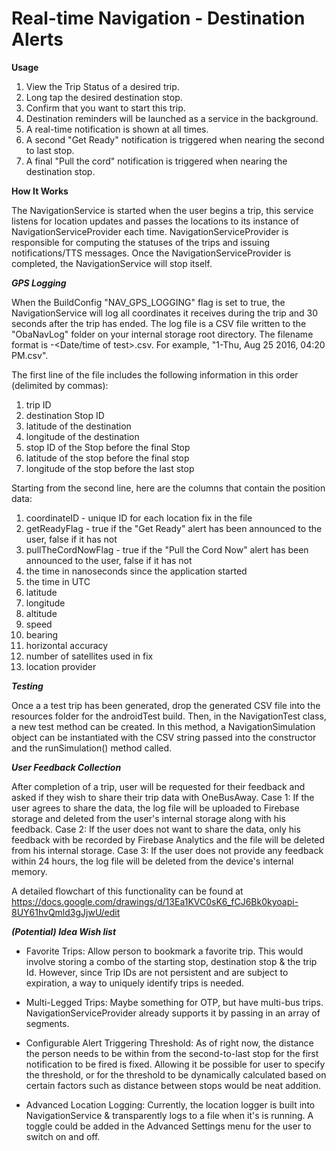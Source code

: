 # Real-time Navigation - Destination Alerts

**Usage**

1. View the Trip Status of a desired trip.
2. Long tap the desired destination stop.
3. Confirm that you want to start this trip.
4. Destination reminders will be launched as a service in the background.
5. A real-time notification is shown at all times.
6. A second "Get Ready" notification is triggered when nearing the second
to last stop.
7. A final "Pull the cord" notification is triggered when nearing the
destination stop.

**How It Works**

The NavigationService is started when the user begins a trip, this service listens
for location updates and passes the locations to its instance of 
NavigationServiceProvider each time. NavigationServiceProvider is responsible
for computing the statuses of the trips and issuing notifications/TTS
messages. Once the NavigationServiceProvider is completed, the NavigationService will stop itself.

***GPS Logging***

When the BuildConfig "NAV_GPS_LOGGING" flag is set to true, the NavigationService
 will log all coordinates it receives during the trip and 30
seconds after the trip has ended. The log file is a CSV file written to
the "ObaNavLog" folder on your internal storage root directory. The filename
format is <TestID>-<Date/time of test>.csv. For example, "1-Thu, Aug 25 2016, 04:20 PM.csv".

The first line of the file includes the following information in this order (delimited by commas): 

1. trip ID
1. destination Stop ID
1. latitude of the destination
1. longitude of the destination
1. stop ID of the Stop before the final Stop
1. latitude of the stop before the final stop
1. longitude of the stop before the last stop

Starting from the second line, here are the columns that contain the position data:

1. coordinateID - unique ID for each location fix in the file
1. getReadyFlag - true if the "Get Ready" alert has been announced to the user, false if it has not
1. pullTheCordNowFlag - true if the "Pull the Cord Now" alert has been announced to the user, false if it has not
1. the time in nanoseconds since the application started
1. the time in UTC
1. latitude
1. longitude
1. altitude
1. speed
1. bearing
1. horizontal accuracy
1. number of satellites used in fix
1. location provider                         

***Testing***

Once a a test trip has been generated, drop the generated CSV file into
the resources folder for the androidTest build. Then, in the NavigationTest
class, a new test method can be created. In this method, a NavigationSimulation object
can be instantiated with the CSV string passed into the constructor and
the runSimulation() method called.

***User Feedback Collection***

After completion of a trip, user will be requested for their feedback and asked if they wish to
share their trip data with OneBusAway.
Case 1: If the user agrees to share the data, the log file will be uploaded to Firebase storage and
deleted from the user's internal storage along with his feedback.
Case 2: If the user does not want to share the data, only his feedback with be recorded by Firebase
Analytics and the file will be deleted from his internal storage.
Case 3: If the user does not provide any feedback within 24 hours, the log file will be deleted from
the device's internal memory.

A detailed flowchart of this functionality can be found at
https://docs.google.com/drawings/d/13Ea1KVC0sK6_fCJ6Bk0kyoapi-8UY61hvQmld3gJjwU/edit

***(Potential) Idea Wish list***

- Favorite Trips: Allow person to bookmark a favorite trip. This 
would involve storing a combo of the starting stop, destination stop &
the trip Id. However, since Trip IDs are not persistent and are subject
to expiration, a way to uniquely identify trips is needed.

- Multi-Legged Trips: Maybe something for OTP, but have multi-bus
trips. NavigationServiceProvider already supports it by passing in an array of segments.

- Configurable Alert Triggering Threshold: As of right now, the distance 
the person needs to be within from the second-to-last stop for the first 
notification to be fired is fixed. Allowing it be possible for user to
specify the threshold, or for the threshold to be dynamically calculated
based on certain factors such as distance between stops would be neat 
addition.

- Advanced Location Logging: Currently, the location logger is built into
NavigationService & transparently logs to a file when it's is running. A toggle 
could be added in the Advanced Settings menu for the user to switch on and
off.